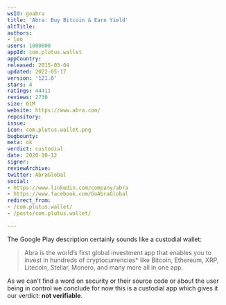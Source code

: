 ```yaml
---
wsId: goabra
title: 'Abra: Buy Bitcoin & Earn Yield'
altTitle: 
authors:
- leo
users: 1000000
appId: com.plutus.wallet
appCountry: 
released: 2015-03-04
updated: 2022-05-17
version: '121.0'
stars: 4
ratings: 44411
reviews: 2730
size: 61M
website: https://www.abra.com/
repository: 
issue: 
icon: com.plutus.wallet.png
bugbounty: 
meta: ok
verdict: custodial
date: 2020-10-12
signer: 
reviewArchive: 
twitter: AbraGlobal
social:
- https://www.linkedin.com/company/abra
- https://www.facebook.com/GoAbraGlobal
redirect_from:
- /com.plutus.wallet/
- /posts/com.plutus.wallet/

---
```


The Google Play description certainly sounds like a custodial wallet:

> Abra is the world’s first global investment app that enables you to invest in
hundreds of cryptocurrencies* like Bitcoin, Ethereum, XRP, Litecoin, Stellar,
Monero, and many more all in one app.

As we can't find a word on security or their source code or about the user being
in control we conclude for now this is a custodial app which gives it our
verdict: **not verifiable**.
